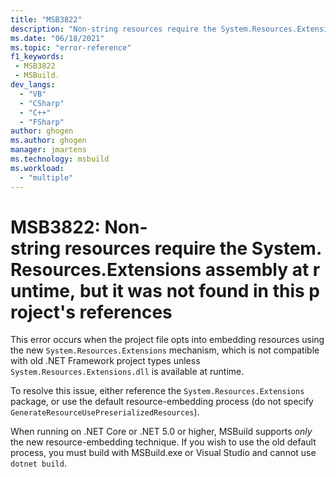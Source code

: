 ```yaml
---
title: "MSB3822"
description: "Non-string resources require the System.Resources.Extensions assembly at runtime, but it was not found in this project's references."
ms.date: "06/18/2021"
ms.topic: "error-reference"
f1_keywords:
 - MSB3822
 - MSBuild.
dev_langs:
  - "VB"
  - "CSharp"
  - "C++"
  - "FSharp"
author: ghogen
ms.author: ghogen
manager: jmartens
ms.technology: msbuild
ms.workload:
  - "multiple"
---
```

# MSB3822: Non-string resources require the System.Resources.Extensions assembly at runtime, but it was not found in this project's references

This error occurs when the project file opts into embedding resources using the new `System.Resources.Extensions` mechanism, which is not compatible with old .NET Framework project types unless `System.Resources.Extensions.dll` is available at runtime.

To resolve this issue, either reference the `System.Resources.Extensions` package, or use the default resource-embedding process (do not specify `GenerateResourceUsePreserializedResources`).

When running on .NET Core or .NET 5.0 or higher, MSBuild supports _only_ the new resource-embedding technique. If you wish to use the old default process, you must build with MSBuild.exe or Visual Studio and cannot use `dotnet build`.

